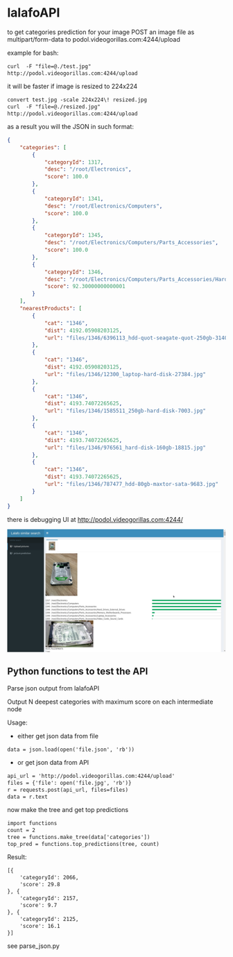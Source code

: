 # lalafoAPI

to get categories prediction for your image POST an image file as multipart/form-data to podol.videogorillas.com:4244/upload

example for bash:

```
curl  -F "file=@./test.jpg"   http://podol.videogorillas.com:4244/upload
```

it will be faster if image is resized to 224x224

```
convert test.jpg -scale 224x224\! resized.jpg
curl  -F "file=@./resized.jpg"  http://podol.videogorillas.com:4244/upload
```


as a result you will the JSON in such format:
```json
{
    "categories": [
        {
            "categoryId": 1317,
            "desc": "/root/Electronics",
            "score": 100.0
        },
        {
            "categoryId": 1341,
            "desc": "/root/Electronics/Computers",
            "score": 100.0
        },
        {
            "categoryId": 1345,
            "desc": "/root/Electronics/Computers/Parts_Accessories",
            "score": 100.0
        },
        {
            "categoryId": 1346,
            "desc": "/root/Electronics/Computers/Parts_Accessories/Hard_Drives_External_Drives",
            "score": 92.30000000000001
        }
    ],
    "nearestProducts": [
        {
            "cat": "1346",
            "dist": 4192.05908203125,
            "url": "files/1346/6396113_hdd-quot-seagate-quot-250gb-31408.jpg"
        },
        {
            "cat": "1346",
            "dist": 4192.05908203125,
            "url": "files/1346/12300_laptop-hard-disk-27384.jpg"
        },
        {
            "cat": "1346",
            "dist": 4193.74072265625,
            "url": "files/1346/1585511_250gb-hard-disk-7003.jpg"
        },
        {
            "cat": "1346",
            "dist": 4193.74072265625,
            "url": "files/1346/976561_hard-disk-160gb-18815.jpg"
        },
        {
            "cat": "1346",
            "dist": 4193.74072265625,
            "url": "files/1346/787477_hdd-80gb-maxtor-sata-9683.jpg"
        }
    ]
}
```

there is debugging UI at http://podol.videogorillas.com:4244/ 

![Image of screen](images/screen.jpg)

## Python functions to test the API

Parse json output from lalafoAPI

Output N deepest categories with maximum score on each intermediate node

Usage:
- either get json data from file
```
data = json.load(open('file.json', 'rb'))
```
- or get json data from API
```
api_url = 'http://podol.videogorillas.com:4244/upload'
files = {'file': open('file.jpg', 'rb')}
r = requests.post(api_url, files=files)
data = r.text
```
now make the tree and get top predictions
```
import functions
count = 2
tree = functions.make_tree(data['categories'])
top_pred = functions.top_predictions(tree, count)
```

Result:
```
[{
    'categoryId': 2066, 
    'score': 29.8
}, {
    'categoryId': 2157, 
    'score': 9.7
}, {
    'categoryId': 2125, 
    'score': 16.1
}]
```

see parse_json.py